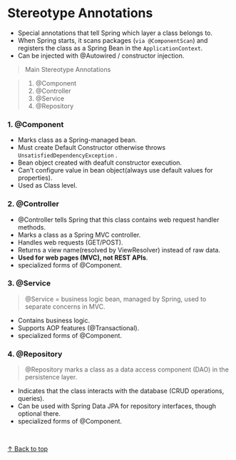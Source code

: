 
<h1 id="top">Stereotype Annotations</h1>

- Special annotations that tell Spring which layer a class belongs to.
- When Spring starts, it scans packages (`via @ComponentScan`) and registers the class as a Spring Bean in the `ApplicationContext`.
- Can be injected with @Autowired / constructor injection.

> Main Stereotype Annotations

>1. @Component
>2. @Controller
>3. @Service
>4. @Repository

<h3>1. @Component</h3>

- Marks class as a Spring-managed bean.
- Must create Default Constructor otherwise throws `UnsatisfiedDependencyException` .
- Bean object created with deafult constructor execution.
- Can't configure value in bean object(always use default values for properties).
- Used as Class level.

<h3>2. @Controller</h3>

- @Controller tells Spring that this class contains web request handler methods.
- Marks a class as a Spring MVC controller.
- Handles web requests (GET/POST).
- Returns a view name(resolved by ViewResolver) instead of raw data.
- **Used for web pages (MVC), not REST APIs**.
- specialized forms of @Component.



<h3>3. @Service</h3>

>@Service = business logic bean, managed by Spring, used to separate concerns in MVC.

- Contains business logic.
- Supports AOP features (@Transactional).
- specialized forms of @Component.


<h3>4. @Repository</h3>

>@Repository marks a class as a data access component (DAO) in the persistence layer.

- Indicates that the class interacts with the database (CRUD operations, queries).
- Can be used with Spring Data JPA for repository interfaces, though optional there.
- specialized forms of @Component.


<br>

[↑ Back to top](#top)   <br><br>
